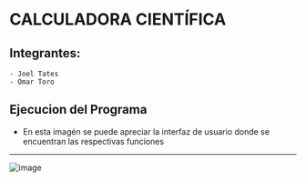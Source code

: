 # CALCULADORA CIENTÍFICA

## Integrantes:
    - Joel Tates
    - Omar Toro

## Ejecucion del Programa
- En esta imagén se puede apreciar la interfaz de usuario donde se encuentran las respectivas funciones

<hr>

![image](https://user-images.githubusercontent.com/67134018/183910907-b0a5230b-9adc-46f6-9247-ef4e0ac65b01.png)
